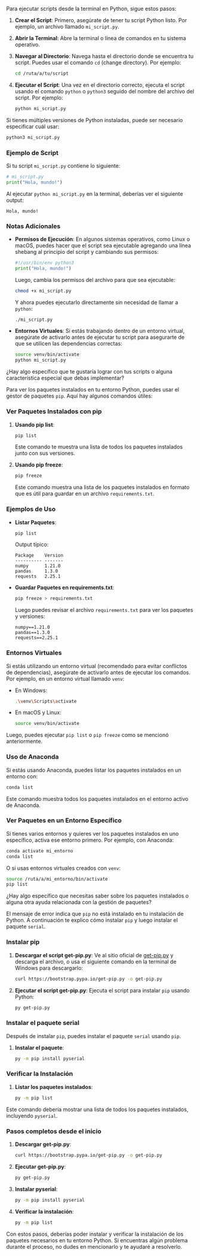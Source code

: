 Para ejecutar scripts desde la terminal en Python, sigue estos pasos:

1. **Crear el Script**: Primero, asegúrate de tener tu script Python listo. Por ejemplo, un archivo llamado `mi_script.py`.

2. **Abrir la Terminal**: Abre la terminal o línea de comandos en tu sistema operativo.

3. **Navegar al Directorio**: Navega hasta el directorio donde se encuentra tu script. Puedes usar el comando `cd` (change directory). Por ejemplo:
   ```bash
   cd /ruta/a/tu/script
   ```

4. **Ejecutar el Script**: Una vez en el directorio correcto, ejecuta el script usando el comando `python` o `python3` seguido del nombre del archivo del script. Por ejemplo:
   ```bash
   python mi_script.py
   ```

Si tienes múltiples versiones de Python instaladas, puede ser necesario especificar cuál usar:
   ```bash
   python3 mi_script.py
   ```

### Ejemplo de Script
Si tu script `mi_script.py` contiene lo siguiente:
```python
# mi_script.py
print("Hola, mundo!")
```

Al ejecutar `python mi_script.py` en la terminal, deberías ver el siguiente output:
```
Hola, mundo!
```

### Notas Adicionales

- **Permisos de Ejecución**: En algunos sistemas operativos, como Linux o macOS, puedes hacer que el script sea ejecutable agregando una línea shebang al principio del script y cambiando sus permisos:
  ```python
  #!/usr/bin/env python3
  print("Hola, mundo!")
  ```
  Luego, cambia los permisos del archivo para que sea ejecutable:
  ```bash
  chmod +x mi_script.py
  ```

  Y ahora puedes ejecutarlo directamente sin necesidad de llamar a `python`:
  ```bash
  ./mi_script.py
  ```

- **Entornos Virtuales**: Si estás trabajando dentro de un entorno virtual, asegúrate de activarlo antes de ejecutar tu script para asegurarte de que se utilicen las dependencias correctas:
  ```bash
  source venv/bin/activate
  python mi_script.py
  ```

¿Hay algo específico que te gustaría lograr con tus scripts o alguna característica especial que debas implementar?



Para ver los paquetes instalados en tu entorno Python, puedes usar el gestor de paquetes `pip`. Aquí hay algunos comandos útiles:

### Ver Paquetes Instalados con pip

1. **Usando pip list**:
   ```bash
   pip list
   ```
   Este comando te muestra una lista de todos los paquetes instalados junto con sus versiones.

2. **Usando pip freeze**:
   ```bash
   pip freeze
   ```
   Este comando muestra una lista de los paquetes instalados en formato que es útil para guardar en un archivo `requirements.txt`.

### Ejemplos de Uso

- **Listar Paquetes**:
  ```bash
  pip list
  ```
  Output típico:
  ```
  Package    Version
  ---------- -------
  numpy      1.21.0
  pandas     1.3.0
  requests   2.25.1
  ```

- **Guardar Paquetes en requirements.txt**:
  ```bash
  pip freeze > requirements.txt
  ```
  Luego puedes revisar el archivo `requirements.txt` para ver los paquetes y versiones:
  ```
  numpy==1.21.0
  pandas==1.3.0
  requests==2.25.1
  ```

### Entornos Virtuales

Si estás utilizando un entorno virtual (recomendado para evitar conflictos de dependencias), asegúrate de activarlo antes de ejecutar los comandos. Por ejemplo, en un entorno virtual llamado `venv`:

- En Windows:
  ```bash
  .\venv\Scripts\activate
  ```

- En macOS y Linux:
  ```bash
  source venv/bin/activate
  ```

Luego, puedes ejecutar `pip list` o `pip freeze` como se mencionó anteriormente.

### Uso de Anaconda

Si estás usando Anaconda, puedes listar los paquetes instalados en un entorno con:
```bash
conda list
```

Este comando muestra todos los paquetes instalados en el entorno activo de Anaconda.

### Ver Paquetes en un Entorno Específico

Si tienes varios entornos y quieres ver los paquetes instalados en uno específico, activa ese entorno primero. Por ejemplo, con Anaconda:
```bash
conda activate mi_entorno
conda list
```

O si usas entornos virtuales creados con `venv`:
```bash
source /ruta/a/mi_entorno/bin/activate
pip list
```

¿Hay algo específico que necesitas saber sobre los paquetes instalados o alguna otra ayuda relacionada con la gestión de paquetes?


El mensaje de error indica que `pip` no está instalado en tu instalación de Python. A continuación te explico cómo instalar `pip` y luego instalar el paquete `serial`.

### Instalar pip

1. **Descargar el script get-pip.py**:
   Ve al sitio oficial de [get-pip.py](https://bootstrap.pypa.io/get-pip.py) y descarga el archivo, o usa el siguiente comando en la terminal de Windows para descargarlo:
   ```bash
   curl https://bootstrap.pypa.io/get-pip.py -o get-pip.py
   ```

2. **Ejecutar el script get-pip.py**:
   Ejecuta el script para instalar `pip` usando Python:
   ```bash
   py get-pip.py
   ```

### Instalar el paquete serial

Después de instalar `pip`, puedes instalar el paquete `serial` usando `pip`.

1. **Instalar el paquete**:
   ```bash
   py -m pip install pyserial
   ```

### Verificar la Instalación

1. **Listar los paquetes instalados**:
   ```bash
   py -m pip list
   ```

Este comando debería mostrar una lista de todos los paquetes instalados, incluyendo `pyserial`.

### Pasos completos desde el inicio

1. **Descargar get-pip.py**:
   ```bash
   curl https://bootstrap.pypa.io/get-pip.py -o get-pip.py
   ```

2. **Ejecutar get-pip.py**:
   ```bash
   py get-pip.py
   ```

3. **Instalar pyserial**:
   ```bash
   py -m pip install pyserial
   ```

4. **Verificar la instalación**:
   ```bash
   py -m pip list
   ```

Con estos pasos, deberías poder instalar y verificar la instalación de los paquetes necesarios en tu entorno Python. Si encuentras algún problema durante el proceso, no dudes en mencionarlo y te ayudaré a resolverlo.
